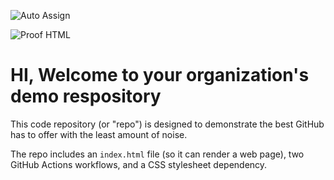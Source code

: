![Auto Assign](https://github.com/FlagTree/demo-repository/actions/workflows/auto-assign.yml/badge.svg)

![Proof HTML](https://github.com/FlagTree/demo-repository/actions/workflows/proof-html.yml/badge.svg)

# HI, Welcome to your organization's demo respository
This code repository (or "repo") is designed to demonstrate the best GitHub has to offer with the least amount of noise.

The repo includes an `index.html` file (so it can render a web page), two GitHub Actions workflows, and a CSS stylesheet dependency.
